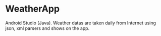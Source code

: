 # WeatherApp
Android Studio (Java). Weather datas are taken daily from Internet using json, xml parsers and shows on the app.
